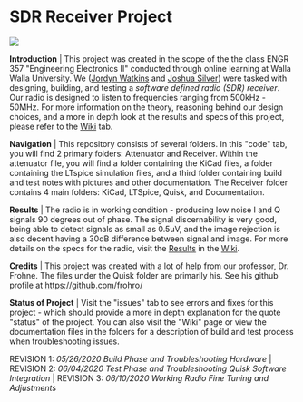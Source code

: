 # SDR Receiver Project

![](https://github.com/greenjacketgirl/SDR_Receiver/blob/master/Photos/00000PORTRAIT_00000_BURST20200526190957384.jpg)

**Introduction** | This project was created in the scope of the the class ENGR 357 "Engineering Electronics II" conducted through online learning at Walla Walla University. We ([Jordyn Watkins](https://github.com/greenjacketgirl) and [Joshua Silver](https://github.com/JoshSilver8)) were tasked with designing, building, and testing a *software defined radio (SDR) receiver*. Our radio is designed to listen to frequencies ranging from 500kHz - 50MHz. For more information on the theory, reasoning behind our design choices, and a more in depth look at the results and specs of this project, please refer to the [Wiki](https://github.com/greenjacketgirl/SDR_Receiver/wiki) tab.

**Navigation** | This repository consists of several folders. In this "code" tab, you will find 2 primary folders: Attenuator and Receiver. Within the attenuator file, you will find a folder containing the KiCad files, a folder containing the LTspice simulation files, and a third folder containing build and test notes with pictures and other documentation. The Receiver folder contains 4 main folders: KiCad, LTSpice, Quisk, and Documentation.

**Results** | The radio is in working condition - producing low noise I and Q signals 90 degrees out of phase. The signal discernability is very good, being able to detect signals as small as 0.5uV, and the image rejection is also decent having a 30dB difference between signal and image. For more details on the specs for the radio, visit the [Results](https://github.com/greenjacketgirl/SDR_Receiver/wiki/Results) in the [Wiki](https://github.com/greenjacketgirl/SDR_Receiver/wiki).

**Credits** | This project was created with a lot of help from our professor, Dr. Frohne. The files under the Quisk folder are primarily his. See his github profile at https://github.com/frohro/ 

**Status of Project** | Visit the "issues" tab to see errors and fixes for this project - which should provide a more in depth explanation for the quote "status" of the project. You can also visit the "Wiki" page or view the documentation files in the folders for a description of build and test process when troubleshooting issues.

REVISION 1: _05/26/2020  Build Phase and Troubleshooting Hardware_ |
REVISION 2: _06/04/2020 Test Phase and Troubleshooting Quisk Software Integration_ | REVISION 3: _06/10/2020 Working Radio Fine Tuning and Adjustments_
